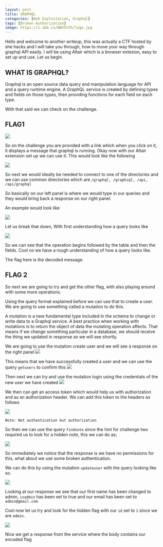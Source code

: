 ```yaml
---
layout: post
title: GRAPHQL
categories: [Web Exploitation, Graphql]
tags: [Broken Authorization]
image: https://i.ibb.co/WBV5V3h/logo.jpg
---
```


Hello and welcome to another writeup, this was actually a CTF hosted by she hacks and I will take you through, how to move your way through graphql API easily. I will be using Altair which is a browser extesion, easy to set up and use.
Let us begin.

## WHAT IS GRAPHQL?

Graphql is an open source data query and manipulation language for API and a query runtime engine. A GraphQL service is created by defining types and fields on those types, then providing functions for each field on each type.

With that said we can check on the challenge. 

## FLAG1 
![](https://i.ibb.co/ydhK5pJ/chall.png)

So on the challenge you are provided with a link which when you click on it, it displays a message that graphql is running. Okay now with our Altair extension set up we can use it. This would look like the following 

![](https://i.ibb.co/hKJdrb2/altair.png)

So next we would ideally be needed to connect to one of the directories and we can use common directories which are `/graphql, /graphiql, /api, /api/graphql`

So basically on our left panel is where we would type in our queries and they would bring back a response on our right panel.

An example would look like 

![](https://i.ibb.co/crZ85zb/flag1.png) 

Let us break that down, With first understanding how a query looks like 

![](https://i.ibb.co/XxPCVYf/query.webp)

So we can see that the operation begins followed by the table and then the fields. Cool no we have a rough understanding of how a query looks like.

The flag here is the decoded message.

## FLAG 2 

So next we are going to try and get the other flag, with also playing around with some more operations. 

Using the query format explained before we can use that to create a user. We are going to use something called a mutation to do this.

A mutation is a new fundamental type included in the schema to change or write data to a Graphql service. A best practice when working with mutations is to return the object of data the mutating operation affects. That means if we change something particular in a database, we should receive the thing we updated in response as we will see shortly. 

We are going to use the mutation create user and we will see a response on the right panel
![](https://i.ibb.co/0Bt4b0J/createuser.png)

This means that we have successfully created a user and we can use the query `getusers` to confirm this 
![](https://i.ibb.co/9836sg1/getusers.png)

Then next we can try and use the mutation login using the credentials of the new user we have created
![](https://i.ibb.co/FDMm9vB/login.png)

We then can get an access token which would help us with authorization and as an authorization header. We can add this token to the headers as follows

![](https://i.ibb.co/Pw3dJQP/accesstoken.png)

`Note: Not authentication but authorization`

So then we can use the query `findnote` since the hint for challenge two required us to look for a hidden note, this we can do as;

![](https://i.ibb.co/FqCqwf1/privesc.png)

So immediately we notice that the response is we have no permissions for this, what about we use some broken authentication.

We can do this by using the mutation `updateuser` with the query looking like so.

![](https://i.ibb.co/qj6y4MD/admin.png)

Looking at our response we see that our first name has been changed to admin, `isadmin` has been set to true and our email has been set to `admin@gmail.com`

Cool now let us try and look for the hidden flag with our `id` set to `1` since we are `admin`. 

![](https://i.ibb.co/QQ4N76f/flag2.png)

Nice we get a response from the service where the body contains our encoded flag






